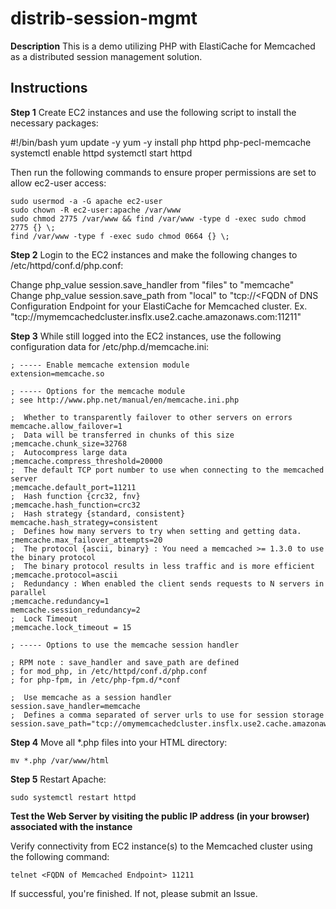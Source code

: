# distrib-session-mgmt

**Description**
This is a demo utilizing PHP with ElastiCache for Memcached as a distributed session management solution. 
## Instructions
**Step 1**
Create EC2 instances and use the following script to install the necessary packages:

#!/bin/bash
yum update -y 
yum -y install php httpd php-pecl-memcache
systemctl enable httpd
systemctl start httpd

Then run the following commands to ensure proper permissions are set to allow ec2-user access:

```
sudo usermod -a -G apache ec2-user
sudo chown -R ec2-user:apache /var/www
sudo chmod 2775 /var/www && find /var/www -type d -exec sudo chmod 2775 {} \;
find /var/www -type f -exec sudo chmod 0664 {} \;
```

**Step 2**
Login to the EC2 instances and make the following changes to /etc/httpd/conf.d/php.conf:

Change php_value session.save_handler from "files" to "memcache"
Change php_value session.save_path from "local" to "tcp://<FQDN of DNS Configuration Endpoint for your ElastiCache for Memcached cluster. Ex. "tcp://mymemcachedcluster.insflx.use2.cache.amazonaws.com:11211"

**Step 3**
While still logged into the EC2 instances, use the following configuration data for /etc/php.d/memcache.ini:

    ; ----- Enable memcache extension module
    extension=memcache.so
    
    ; ----- Options for the memcache module
    ; see http://www.php.net/manual/en/memcache.ini.php
    
    ;  Whether to transparently failover to other servers on errors
    memcache.allow_failover=1
    ;  Data will be transferred in chunks of this size
    ;memcache.chunk_size=32768
    ;  Autocompress large data
    ;memcache.compress_threshold=20000
    ;  The default TCP port number to use when connecting to the memcached server
    ;memcache.default_port=11211
    ;  Hash function {crc32, fnv}
    ;memcache.hash_function=crc32
    ;  Hash strategy {standard, consistent}
    memcache.hash_strategy=consistent
    ;  Defines how many servers to try when setting and getting data.
    ;memcache.max_failover_attempts=20
    ;  The protocol {ascii, binary} : You need a memcached >= 1.3.0 to use the binary protocol
    ;  The binary protocol results in less traffic and is more efficient
    ;memcache.protocol=ascii
    ;  Redundancy : When enabled the client sends requests to N servers in parallel
    ;memcache.redundancy=1
    memcache.session_redundancy=2
    ;  Lock Timeout
    ;memcache.lock_timeout = 15
    
    ; ----- Options to use the memcache session handler
    
    ; RPM note : save_handler and save_path are defined
    ; for mod_php, in /etc/httpd/conf.d/php.conf
    ; for php-fpm, in /etc/php-fpm.d/*conf
    
    ;  Use memcache as a session handler
    session.save_handler=memcache
    ;  Defines a comma separated of server urls to use for session storage
    session.save_path="tcp://omymemcachedcluster.insflx.use2.cache.amazonaws.com:11211persistent=1&weight=1&timeout=1&retry_interval=15"

**Step 4**
Move all *.php files into your HTML directory:

    mv *.php /var/www/html

**Step 5**
Restart Apache:

    sudo systemctl restart httpd

**Test the Web Server by visiting the public IP address (in your browser) associated with the instance**

Verify connectivity from EC2 instance(s) to the Memcached cluster using the following command:

    telnet <FQDN of Memcached Endpoint> 11211

If successful, you're finished. If not, please submit an Issue.
